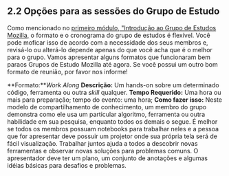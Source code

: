 ## 2.2 Opções para as sessões do Grupo de Estudo

Como mencionado no [primeiro módulo, "Introdução ao Grupo de Estudos Mozilla,](1-about-study-groups-pt.md) o formato e o cronograma do grupo de estudos é flexível. Você pode moficar isso de acordo com a necessidade dos seus membros e, revisá-lo ou alterá-lo depende apenas do que você acha que é o melhor para o grupo. Vamos apresentar alguns formatos que funcionaram bem paraos Grupos de Estudo Mozilla até agora. Se você possui um outro bom formato de reunião, por favor nos informe! 

**Formato:***Work Along* 
**Descrição:** Um hands-on sobre um determinado código, ferramenta ou outra *skill* qualquer. 
**Tempo Requerido:** Uma hora ou mais para preparação; tempo do evento: uma hora; 
**Como fazer isso:** Neste modelo de compartilhamento de conhecimento, um membro do grupo demonstra como ele usa um particular algoritmo, ferramenta ou outra habilidade em sua pesquisa, enquanto todos os demais o segue. É melhor se todos os membros possuam notebooks para trabalhar neles e a pessoa que for apresentar deve possuir um projetor onde sua própria tela será de fácil visualização. Trabalhar juntos ajuda a todos a descobrir novas ferramentas e observar novas soluções para problemas comuns. O apresentador deve ter um plano, um conjunto de anotações e algumas idéias básicas para desafios e problemas. 